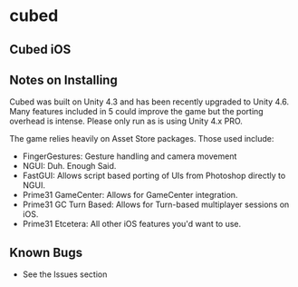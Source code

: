 # cubed
Cubed iOS
------------

## Notes on Installing

Cubed was built on Unity 4.3 and has been recently upgraded to Unity 4.6. Many features included in 5 could improve the game but the porting overhead is intense. Please only run as is using Unity 4.x PRO.

The game relies heavily on Asset Store packages. Those used include:

* FingerGestures: Gesture handling and camera movement
* NGUI: Duh. Enough Said.
* FastGUI: Allows script based porting of UIs from Photoshop directly to NGUI.
* Prime31 GameCenter: Allows for GameCenter integration.
* Prime31 GC Turn Based: Allows for Turn-based multiplayer sessions on iOS.
* Prime31 Etcetera: All other iOS features you'd want to use.

## Known Bugs

* See the Issues section
